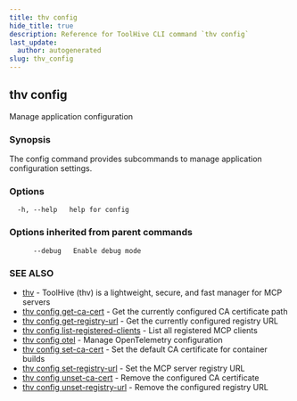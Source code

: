 ```yaml
---
title: thv config
hide_title: true
description: Reference for ToolHive CLI command `thv config`
last_update:
  author: autogenerated
slug: thv_config
---
```


## thv config

Manage application configuration

### Synopsis

The config command provides subcommands to manage application configuration settings.

### Options

```
  -h, --help   help for config
```

### Options inherited from parent commands

```
      --debug   Enable debug mode
```

### SEE ALSO

* [thv](thv.md)	 - ToolHive (thv) is a lightweight, secure, and fast manager for MCP servers
* [thv config get-ca-cert](thv_config_get-ca-cert.md)	 - Get the currently configured CA certificate path
* [thv config get-registry-url](thv_config_get-registry-url.md)	 - Get the currently configured registry URL
* [thv config list-registered-clients](thv_config_list-registered-clients.md)	 - List all registered MCP clients
* [thv config otel](thv_config_otel.md)	 - Manage OpenTelemetry configuration
* [thv config set-ca-cert](thv_config_set-ca-cert.md)	 - Set the default CA certificate for container builds
* [thv config set-registry-url](thv_config_set-registry-url.md)	 - Set the MCP server registry URL
* [thv config unset-ca-cert](thv_config_unset-ca-cert.md)	 - Remove the configured CA certificate
* [thv config unset-registry-url](thv_config_unset-registry-url.md)	 - Remove the configured registry URL

